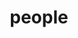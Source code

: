 ---
layout: page
title: people
nav: true
order: 1
dropdown: true
children: 
    - title: members
      permalink: /members/
    - title: divider
    - title: alumni
      permalink: /alumni/
---